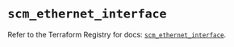 # `scm_ethernet_interface`

Refer to the Terraform Registry for docs: [`scm_ethernet_interface`](https://registry.terraform.io/providers/paloaltonetworks/scm/1.0.2/docs/resources/ethernet_interface).
